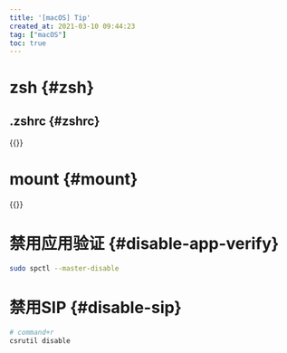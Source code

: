 ```yaml
---
title: '[macOS] Tip'
created_at: 2021-03-10 09:44:23
tag: ["macOS"]
toc: true
---
```


# zsh {#zsh}

## .zshrc {#zshrc}

{{<highlight-file path="zshrc.sh" lang="sh">}}

# mount {#mount}

{{<highlight-file title="/etc/synthetic.conf" path="synthetic.conf" lang="ini">}}


# 禁用应用验证 {#disable-app-verify}

```bash
sudo spctl --master-disable
```

# 禁用SIP {#disable-sip}

```bash
# command+r
csrutil disable
```